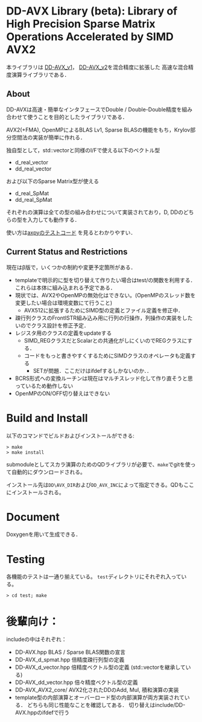 # DD-AVX Library (beta): Library of High Precision Sparse Matrix Operations Accelerated by SIMD AVX2
本ライブラリは
[DD-AVX\_v1](https://github.com/t-hishinuma/DD-AVX_v3/)，
[DD-AVX\_v2](https://github.com/t-hishinuma/DD-AVX_v2/)を混合精度に拡張した
高速な混合精度演算ライブラリである．

## About
DD-AVXは高速・簡単なインタフェースでDouble / Double-Double精度を組み合わせて使うことを目的としたライブラリである．

AVX2(+FMA), OpenMPによるBLAS Lv1, Sparse BLASの機能をもち，Krylov部分空間法の実装が簡単に作れる．

独自型として，std::vectorと同様のI/Fで使える以下のベクトル型
* d\_real\_vector
* dd\_real\_vector

および以下のSparse Matrix型が使える
* d\_real\_SpMat
* dd\_real\_SpMat

それぞれの演算は全ての型の組み合わせについて実装されており，D, DDのどちらの型を入力しても動作する．

使い方は[axpyのテストコード](https://github.com/t-hishinuma/DD-AVX_v3/blob/master/test/vector_blas/axpy.cpp)
を見るとわかりやすい．



## Current Status and Restrictions
現在はβ版で，いくつかの制約や変更予定箇所がある．
* templateで明示的に型を切り替えて作りたい場合はtest/の関数を利用する．これらは本体に組み込まれる予定である．
* 現状では、AVX2やOpenMPの無効化はできない。(OpenMPのスレッド数を変更したい場合は環境変数にて行うこと)
	* AVX512に拡張するためにSIMD型の定義とファイル定義を修正中．
* 疎行列クラスのFrontISTR組み込み用に行列の行操作，列操作の実装をしたいのでクラス設計を修正予定．
* レジスタ用のクラスの定義をupdateする
	* SIMD\_REGクラスだとScalarとの共通化がしにくいのでREGクラスにする．
	* コードをもっと書きやすくするためにSIMDクラスのオペレータも定義する
		* SETが問題．ここだけはifdefするしかないのか．．
* BCRS形式への変換ルーチンは現在はマルチスレッド化して作り直そうと思っているため動作しない
* OpenMPのON/OFF切り替えはできない

# Build and Install

以下のコマンドでビルドおよびインストールができる:

```
> make
> make install
```

submoduleとしてスカラ演算のためのQDライブラリが必要で、`make`でgitを使って自動的にダウンロードされる。

インストール先は`DD\AVX_DIR`および`DD_AVX_INC`によって指定できる。QDもここにインストールされる。

# Document

Doxygenを用いて生成できる．

# Testing
各機能のテストは一通り揃えている。
`test`ディレクトリにそれぞれ入っている。

```
> cd test; make
```

# 後輩向け：
includeの中はそれぞれ：
* DD-AVX.hpp
BLAS / Sparse BLAS関数の宣言
* DD-AVX\_d\_spmat.hpp
倍精度疎行列型の定義
* DD-AVX\_d\_vector.hpp
倍精度ベクトル型の定義 (std::vector<double>を継承している)
* DD-AVX\_dd\_vector.hpp
倍々精度ベクトル型の定義
* DD-AVX\_AVX2\_core/
AVX2化されたDDのAdd, Mul, 積和演算の実装
* template型の内部演算とオーバーロード型の内部演算が両方実装されている．
どちらも同じ性能なことを確認してある．
切り替えはinclude/DD-AVX.hppのifdefで行う
